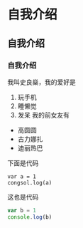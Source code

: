 # 自我介绍
## 自我介绍
### 自我介绍
我叫史良燊，我的爱好是
1. 玩手机
2. 睡懒觉
3. 发呆
我的前女友有
* 高圆圆
* 古力娜扎
* 迪丽热巴

下面是代码

    var a = 1
    congsol.log(a)
    
这也是代码

```JavaScript
var b = 1
console.log(b)

```
